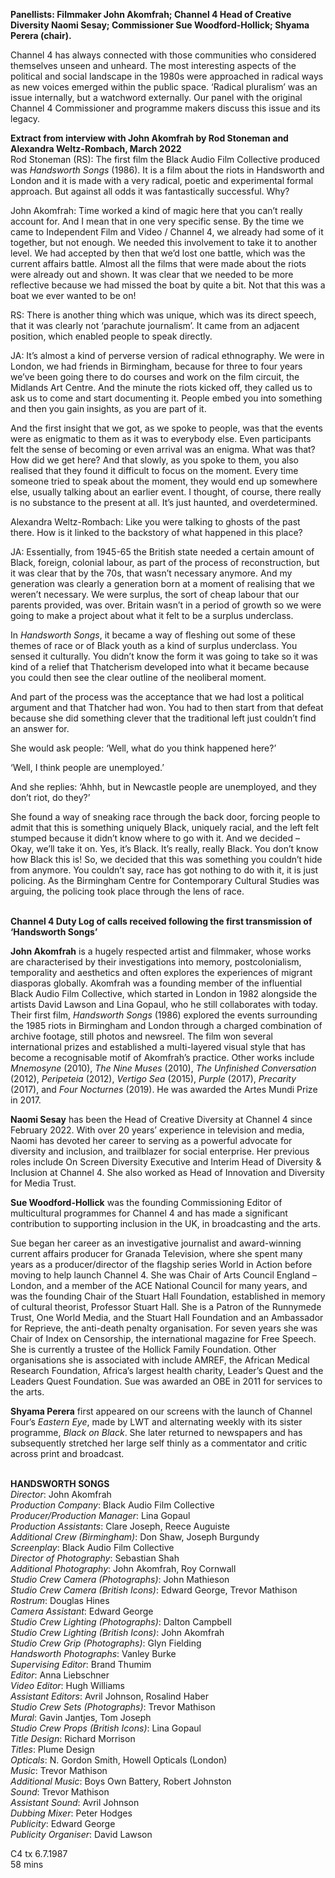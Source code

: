 

**Panellists: Filmmaker John Akomfrah; Channel 4 Head of Creative Diversity  Naomi Sesay; Commissioner Sue Woodford-Hollick; Shyama Perera (chair).**

Channel 4 has always connected with those communities who considered themselves unseen and unheard. The most interesting aspects of the political and social landscape in the 1980s were approached in radical ways as new voices emerged within the public space. ‘Radical pluralism’ was an issue internally, but a watchword externally. Our panel with the original Channel 4 Commissioner and programme makers discuss this issue and its legacy.

**Extract from interview with John Akomfrah by Rod Stoneman and Alexandra Weltz-Rombach, March 2022**  
Rod Stoneman (RS): The first film the Black Audio Film Collective produced was _Handsworth Songs_ (1986). It is a film about the riots in Handsworth and London and it is made with a very radical, poetic and experimental formal approach. But against all odds it was fantastically successful. Why?

John Akomfrah:  Time worked a kind of magic here that you can’t really account for. And I mean that in one very specific sense. By the time we came to Independent Film and Video / Channel 4, we already had some of it together, but not enough. We needed this involvement to take it to another level. We had accepted by then that we’d lost one battle, which was the current affairs battle. Almost all the films that were made about the riots were already out and shown. It was clear that we needed to be more reflective because we had missed the boat by quite a bit. Not that this was a boat we ever wanted to be on!

RS: There is another thing which was unique, which was its direct speech, that it was clearly not ‘parachute journalism’. It came from an adjacent position, which enabled people to speak directly.

JA: It’s almost a kind of perverse version of radical ethnography. We were in London, we had friends in Birmingham, because for three to four years we’ve been going there to do courses and work on the film circuit, the Midlands Art Centre. And the minute the riots kicked off, they called us to ask us to come and start documenting it. People embed you into something and then you gain insights, as you are part of it.

And the first insight that we got, as we spoke to people, was that the events were as enigmatic to them as it was to everybody else. Even participants felt the sense of becoming or even arrival was an enigma. What was that? How did we get here? And that slowly, as you spoke to them, you also realised that they found it difficult to focus on the moment. Every time someone tried to speak about the moment, they would end up somewhere else, usually talking about an earlier event. I thought, of course, there really is no substance to the present at all. It’s just haunted, and overdetermined.

Alexandra Weltz-Rombach: Like you were talking to ghosts of the past there. How is it linked to the backstory of what happened in this place?

JA: Essentially, from 1945-65 the British state needed a certain amount of Black, foreign, colonial labour, as part of the process of reconstruction, but it was clear that by the 70s, that wasn’t necessary anymore. And my generation was clearly a generation born at a moment of realising that we weren’t necessary. We were surplus, the sort of cheap labour that our parents provided, was over. Britain wasn’t in a period of growth so we were going to make a project about what it felt to be a surplus underclass.

In _Handsworth Songs_, it became a way of fleshing out some of these themes of race or of Black youth as a kind of surplus underclass. You sensed it culturally. You didn’t know the form it was going to take so it was kind of a relief that Thatcherism developed into what it became because you could then see the clear outline of the neoliberal moment.

And part of the process was the acceptance that we had lost a political argument and that Thatcher had won. You had to then start from that defeat because she did something clever that the traditional left just couldn’t find an answer for.

She would ask people: ‘Well, what do you think happened here?’

‘Well, I think people are unemployed.’

And she replies: ‘Ahhh, but in Newcastle people are unemployed, and they don’t riot, do they?’

She found a way of sneaking race through the back door, forcing people to admit that this is something uniquely Black, uniquely racial, and the left felt stumped because it didn’t know where to go with it. And we decided – Okay, we’ll take it on. Yes, it’s Black. It’s really, really Black. You don’t know how Black this is! So, we decided that this was something you couldn’t hide from anymore. You couldn’t say, race has got nothing to do with it, it is just policing. As the Birmingham Centre for Contemporary Cultural Studies was arguing, the policing took place through the lens of race.  
<br>

**Channel 4 Duty Log of calls received following the first transmission of ‘Handsworth Songs’**



**John Akomfrah** is a hugely respected artist and filmmaker, whose works are characterised by their investigations into memory, postcolonialism, temporality and aesthetics and often explores the experiences of migrant diasporas globally. Akomfrah was a founding member of the influential Black Audio Film Collective, which started in London in 1982 alongside the artists David Lawson and Lina Gopaul, who he still collaborates with today. Their first film, _Handsworth Songs_ (1986) explored the events surrounding the 1985 riots in Birmingham and London through a charged combination of archive footage, still photos and newsreel. The film won several international prizes and established a multi-layered visual style that has become a recognisable motif of Akomfrah’s practice. Other works include _Mnemosyne_ (2010), _The Nine Muses_ (2010), _The Unfinished Conversation_ (2012), _Peripeteia_ (2012), _Vertigo Sea_ (2015), _Purple_ (2017), _Precarity_ (2017), and _Four Nocturnes_ (2019). He was awarded the Artes Mundi Prize in 2017.

**Naomi Sesay** has been the Head of Creative Diversity at Channel 4 since February 2022. With over 20 years’ experience in television and media, Naomi has devoted her career to serving as a powerful advocate for diversity and inclusion, and trailblazer for social enterprise. Her previous roles include On Screen Diversity Executive and Interim Head of Diversity & Inclusion at Channel 4. She also worked as Head of Innovation and Diversity for Media Trust.

**Sue Woodford-Hollick** was the founding Commissioning Editor of multicultural programmes for Channel 4 and has made a significant contribution to supporting inclusion in the UK, in broadcasting and the arts.

Sue began her career as an investigative journalist and award-winning current affairs producer for Granada Television, where she spent many years as a producer/director of the flagship series World in Action before moving to help launch Channel 4. She was Chair of Arts Council England – London, and a member of the ACE National Council for many years, and was the founding Chair of the Stuart Hall Foundation, established in memory of cultural theorist, Professor Stuart Hall. She is a Patron of the Runnymede Trust, One World Media, and the Stuart Hall Foundation and an Ambassador for Reprieve, the anti-death penalty organisation. For seven years she was Chair of Index on Censorship, the international magazine for Free Speech. She is currently a trustee of the Hollick Family Foundation. Other organisations she is associated with include AMREF, the African Medical Research Foundation, Africa’s largest health charity, Leader’s Quest and the Leaders Quest Foundation. Sue was awarded an OBE in 2011 for services to the arts.

**Shyama Perera** first appeared on our screens with the launch of Channel Four’s _Eastern Eye_, made by LWT and alternating weekly with its sister programme, _Black on Black_. She later returned to newspapers and has subsequently stretched her large self thinly as a commentator and critic across print and broadcast.
<br><br>

**HANDSWORTH SONGS**  
_Director_: John Akomfrah  
_Production Company_: Black Audio Film Collective  
_Producer/Production Manager_: Lina Gopaul  
_Production Assistants_: Clare Joseph,  Reece Auguiste  
_Additional Crew (Birmingham)_: Don Shaw,  Joseph Burgundy  
_Screenplay_: Black Audio Film Collective  
_Director of Photography_: Sebastian Shah  
_Additional Photography_: John Akomfrah,  Roy Cornwall  
_Studio Crew Camera (Photographs)_:  John Mathieson  
_Studio Crew Camera (British Icons)_:  Edward George, Trevor Mathison  
_Rostrum_: Douglas Hines  
_Camera Assistant_: Edward George  
_Studio Crew Lighting (Photographs)_:  Dalton Campbell  
_Studio Crew Lighting (British Icons)_: John Akomfrah  
_Studio Crew Grip (Photographs)_: Glyn Fielding  
_Handsworth Photographs_: Vanley Burke  
_Supervising Editor_: Brand Thumim  
_Editor_: Anna Liebschner  
_Video Editor_: Hugh Williams  
_Assistant Editors_: Avril Johnson, Rosalind Haber  
_Studio Crew Sets (Photographs)_: Trevor Mathison  
_Mural_: Gavin Jantjes, Tom Joseph  
_Studio Crew Props (British Icons)_: Lina Gopaul  
_Title Design_: Richard Morrison  
_Titles_: Plume Design  
_Opticals_: N. Gordon Smith,  Howell Opticals (London)  
_Music_: Trevor Mathison  
_Additional Music_: Boys Own Battery,  Robert Johnston  
_Sound_: Trevor Mathison  
_Assistant Sound_: Avril Johnson  
_Dubbing Mixer_: Peter Hodges  
_Publicity_: Edward George  
_Publicity Organiser_: David Lawson

C4 tx 6.7.1987  
58 mins
<br><br>
<!--stackedit_data:
eyJoaXN0b3J5IjpbLTc5NTkxNjg2Ml19
-->